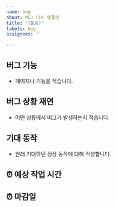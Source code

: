 ```yaml
---
name: bug
about: 버그 이슈 템플릿
title: "[BUG]"
labels: bug
assignees: ''

---
```


## 버그 기능
- 페이지나 기능을 적습니다.

## 버그 상황 재연
- 어떤 상황에서 버그가 발생하는지 적습니다.

## 기대 동작
- 원래 기대하던 정상 동작에 대해 작성합니다.

## ⏰ 예상 작업 시간
<!-- 기능을 추가할 때 걸릴 예상 시간을 적어주세요 -->

## ⏰ 마감일
<!-- 마감일을 적어주세요 -->